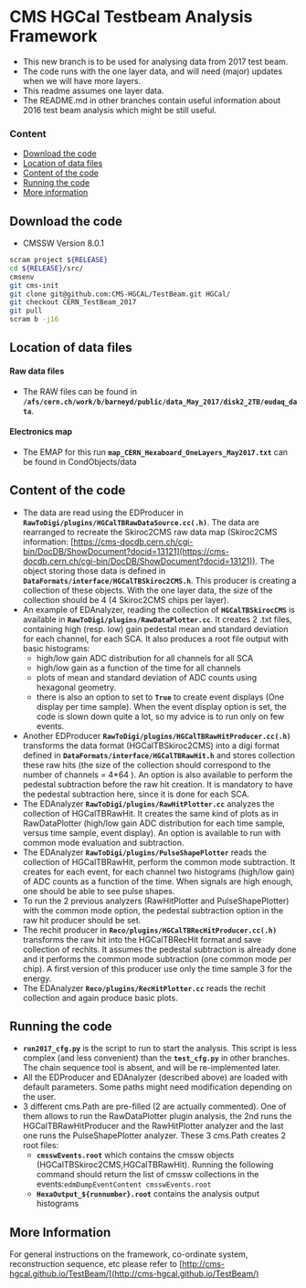 CMS HGCal Testbeam Analysis Framework
=============================================
* This new branch is to be used for analysing data from 2017 test beam. 
* The code runs with the one layer data, and will need (major) updates when we will have more layers. 
* This readme assumes one layer data.
* The README.md in other branches contain useful information about 2016 test beam analysis which might be still useful.

### Content

- [Download the code](#download-the-code)
- [Location of data files](#location-of-data-files)
- [Content of the code](#content-of-the-code)
- [Running the code](#running-the-code)
- [More information](#more-information)


## Download the code
* CMSSW Version 8.0.1

```bash
scram project ${RELEASE}
cd ${RELEASE}/src/
cmsenv
git cms-init
git clone git@github.com:CMS-HGCAL/TestBeam.git HGCal/
git checkout CERN_TestBeam_2017
git pull
scram b -j16
```

## Location of data files

#### Raw data files
* The RAW files can be found in **`/afs/cern.ch/work/b/barneyd/public/data_May_2017/disk2_2TB/eudaq_data`**.

#### Electronics map
* The EMAP for this run **`map_CERN_Hexaboard_OneLayers_May2017.txt`** can be found in CondObjects/data

## Content of the code
* The data are read using the EDProducer in **`RawToDigi/plugins/HGCalTBRawDataSource.cc(.h)`**. The data are rearranged to recreate the Skiroc2CMS raw data map (Skiroc2CMS information: [https://cms-docdb.cern.ch/cgi-bin/DocDB/ShowDocument?docid=13121](https://cms-docdb.cern.ch/cgi-bin/DocDB/ShowDocument?docid=13121)). The object storing those data is defined in **`DataFormats/interface/HGCalTBSkiroc2CMS.h`**. This producer is creating a collection of these objects. With the one layer data, the size of the collection should be 4 (4 Skiroc2CMS chips per layer).
* An example of EDAnalyzer, reading the collection of **`HGCalTBSkirocCMS`** is available in **`RawToDigi/plugins/RawDataPlotter.cc`**. It creates 2 .txt files, containing high (resp. low) gain pedestal mean and standard deviation for each channel, for each SCA. It also produces a root file output with basic histograms: 
    - high/low gain ADC distribution for all channels for all SCA
    - high/low gain as a function of the time for all channels
    - plots of mean and standard deviation of ADC counts using hexagonal geometry.
    - there is also an option to set to **`True`** to create event displays (One display per time sample). When the event display option is set, the code is slown down quite a lot, so my advice is to run only on few events.
* Another EDProducer **`RawToDigi/plugins/HGCalTBRawHitProducer.cc(.h)`** transforms the data format (HGCalTBSkiroc2CMS) into a digi format defined in **`DataFormats/interface/HGCalTBRawHit.h`** and stores collection these raw hits (the size of the collection should correspond to the number of channels = 4\*64 ). An option is also available to perform the pedestal subtraction before the raw hit creation. It is mandatory to have the pedestal subtraction here, since it is done for each SCA.
* The EDAnalyzer **`RawToDigi/plugins/RawHitPlotter.cc`** analyzes the collection of HGCalTBRawHit. It creates the same kind of plots as in RawDataPlotter (high/low gain ADC distribution for each time sample, versus time sample, event display). An option is available to run with common mode evaluation and subtraction.
* The EDAnalyzer **`RawToDigi/plugins/PulseShapePlotter`** reads the collection of HGCalTBRawHit, perform the common mode subtraction. It creates for each event, for each channel two histograms (high/low gain) of ADC counts as a function of the time. When signals are high enough, one should be able to see pulse shapes.
* To run the 2 previous analyzers (RawHitPlotter and PulseShapePlotter) with the common mode option, the pedestal subtraction option in the raw hit producer should be set.
* The rechit producer in **`Reco/plugins/HGCalTBRecHitProducer.cc(.h)`** transforms the raw hit into the HGCalTBRecHit format and save collection of rechits. It assumes the pedestal subtraction is already done and it performs the common mode subtraction (one common mode per chip). A first version of this producer use only the time sample 3 for the energy.
* The EDAnalyzer **`Reco/plugins/RecHitPlotter.cc`** reads the rechit collection and again produce basic plots.
## Running the code
* **`run2017_cfg.py`** is the script to run to start the analysis. This script is less complex (and less convenient) than the **`test_cfg.py`** in other branches. The chain sequence tool is absent, and will be re-implemented later. 
* All the EDProducer and EDAnalyzer (described above) are loaded with default parameters. Some paths might need modification depending on the user.
* 3 different cms.Path are pre-filled (2 are actually commented). One of them allows to run the RawDataPlotter plugin analysis, the 2nd runs the HGCalTBRawHitProducer and the RawHitPlotter analyzer and the last one runs the PulseShapePlotter analyzer. These 3 cms.Path creates 2 root files:
    - **`cmsswEvents.root`** which contains the cmssw objects (HGCalTBSkiroc2CMS,HGCalTBRawHit). Running the following command should return the list of cmssw collections in the events:```edmDumpEventContent cmsswEvents.root```
    - **`HexaOutput_${runnumber}.root`** contains the analysis output histograms
    
## More Information
For general instructions on the framework, co-ordinate system, reconstruction sequence, etc please refer to
[http://cms-hgcal.github.io/TestBeam/](http://cms-hgcal.github.io/TestBeam/)

